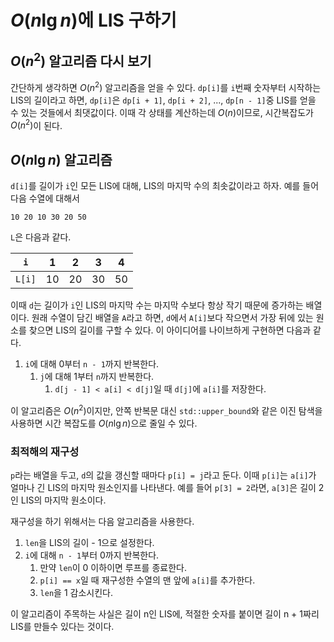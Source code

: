 # $O(n \lg n)$에 LIS 구하기

## $O(n^2)$ 알고리즘 다시 보기

간단하게 생각하면 $O(n^2)$ 알고리즘을 얻을 수 있다. `dp[i]`를 `i`번째 숫자부터 시작하는 LIS의 길이라고 하면, `dp[i]`은 `dp[i + 1]`, `dp[i + 2]`, ..., `dp[n - 1]`중 LIS를 얻을 수 있는 것들에서 최댓값이다. 이때 각 상태를 계산하는데 $O(n)$이므로, 시간복잡도가 $O(n^2)$이 된다.

## $O(n \lg n)$ 알고리즘

`d[i]`를 길이가 `i`인 모든 LIS에 대해, LIS의 마지막 수의 최솟값이라고 하자. 예를 들어 다음 수열에 대해서

```text
10 20 10 30 20 50
```

`L`은 다음과 같다.

| `i`    | 1    | 2    | 3    | 4    |
| ------ | ---- | ---- | ---- | ---- |
| `L[i]` | 10   | 20   | 30   | 50   |

이때 `d`는 길이가 `i`인 LIS의 마지막 수는 마지막 수보다 항상 작기 때문에 증가하는 배열이다. 원래 수열이 담긴 배열을 `A`라고 하면, `d`에서 `A[i]`보다 작으면서 가장 뒤에 있는 원소를 찾으면 LIS의 길이를 구할 수 있다. 이 아이디어를 나이브하게 구현하면 다음과 같다.

1. `i`에 대해 0부터 `n - 1`까지 반복한다.
   1. `j`에 대해 1부터 `n`까지 반복한다.
      1. `d[j - 1] < a[i] < d[j]`일 때 `d[j]`에 `a[i]`를 저장한다.

이 알고리즘은 $O(n^2)$이지만, 안쪽 반복문 대신 `std::upper_bound`와 같은 이진 탐색을 사용하면 시간 복잡도를 $O(n \lg n)$으로 줄일 수 있다.

### 최적해의 재구성

`p`라는 배열을 두고, `d`의 값을 갱신할 때마다 `p[i] = j`라고 둔다. 이때 `p[i]`는 `a[i]`가 얼마나 긴 LIS의 마지막 원소인지를 나타낸다. 예를 들어 `p[3] = 2`라면, `a[3]`은 길이 2인 LIS의 마지막 원소이다.

재구성을 하기 위해서는 다음 알고리즘을 사용한다.

1. `len`을 LIS의 길이 - 1으로 설정한다.
2. `i`에 대해 `n - 1`부터 0까지 반복한다.
   1. 만약 `len`이 0 이하이면 루프를 종료한다.
   2. `p[i] == x`일 때 재구성한 수열의 맨 앞에 `a[i]`를 추가한다.
   3. `len`을 1 감소시킨다.

이 알고리즘이 주목하는 사실은 길이 n인 LIS에, 적절한 숫자를 붙이면 길이 n + 1짜리 LIS를 만들수 있다는 것이다.